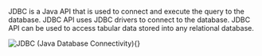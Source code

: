 JDBC is a Java API that is used to connect and execute the query to the
database. JDBC API uses JDBC drivers to connect to the database. JDBC
API can be used to access tabular data stored into any relational
database.

![JDBC (Java Database Connectivity)
](image91.png){}